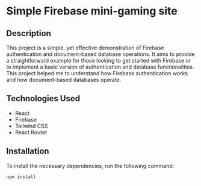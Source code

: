 # Simple Firebase mini-gaming site

## Description

This project is a simple, yet effective demonstration of Firebase authentication and document-based database operations. It aims to provide a straightforward example for those looking to get started with Firebase or to implement a basic version of authentication and database functionalities. This project helped me to understand how Firebase authentication works and how document-based databases operate.

## Technologies Used

- React
- Firebase
- Tailwind CSS
- React Router

## Installation

To install the necessary dependencies, run the following command:

```bash
npm install